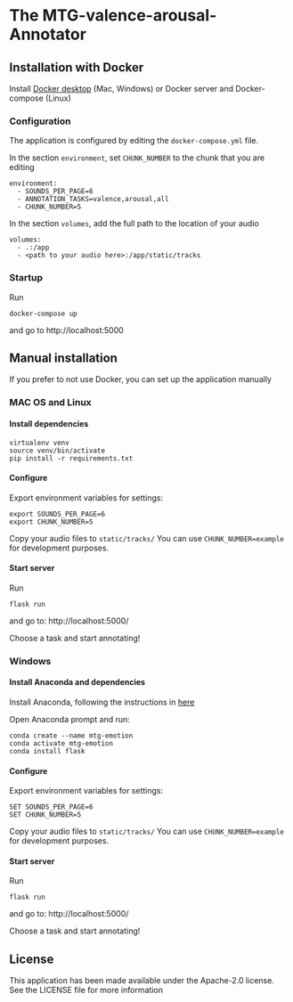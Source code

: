 # The MTG-valence-arousal-Annotator

## Installation with Docker

Install [Docker desktop](https://docs.docker.com/install/) (Mac, Windows) or Docker server and Docker-compose (Linux)

### Configuration

The application is configured by editing the `docker-compose.yml` file.

In the section `environment`, set `CHUNK_NUMBER` to the chunk that you are editing

    environment:
      - SOUNDS_PER_PAGE=6
      - ANNOTATION_TASKS=valence,arousal,all
      - CHUNK_NUMBER=5
      
In the section `volumes`, add the full path to the location of your audio 

    volumes:
      - .:/app
      - <path to your audio here>:/app/static/tracks


### Startup

Run

    docker-compose up
    
and go to http://localhost:5000


## Manual installation

If you prefer to not use Docker, you can set up the application manually

### MAC OS and Linux

#### Install dependencies

    virtualenv venv
    source venv/bin/activate
    pip install -r requirements.txt


#### Configure

Export environment variables for settings:

    export SOUNDS_PER_PAGE=6
    export CHUNK_NUMBER=5

Copy your audio files to `static/tracks/`
You can use `CHUNK_NUMBER=example` for development purposes.

#### Start server
Run

    flask run

and go to: http://localhost:5000/

Choose a task and start annotating!

### Windows

#### Install Anaconda and dependencies

Install Anaconda, following the instructions in [here](https://docs.anaconda.com/anaconda/install/windows/)

Open Anaconda prompt and run:

    conda create --name mtg-emotion
    conda activate mtg-emotion
    conda install flask


#### Configure

Export environment variables for settings:

    SET SOUNDS_PER_PAGE=6
    SET CHUNK_NUMBER=5

Copy your audio files to `static/tracks/`
You can use `CHUNK_NUMBER=example` for development purposes.

#### Start server
Run 

    flask run

and go to: http://localhost:5000/

Choose a task and start annotating!

## License
This application has been made available under the Apache-2.0 license.
See the LICENSE file for more information

